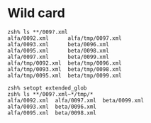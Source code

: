 # Wild card

    zsh% ls **/009?.xml
    alfa/0092.xml      alfa/tmp/0097.xml
    alfa/0093.xml      beta/0096.xml
    alfa/0095.xml      beta/0098.xml
    alfa/0097.xml      beta/0099.xml
    alfa/tmp/0092.xml  beta/tmp/0096.xml
    alfa/tmp/0093.xml  beta/tmp/0098.xml
    alfa/tmp/0095.xml  beta/tmp/0099.xml

    zsh% setopt extended_glob
    zsh% ls **/009?.xml~*/tmp/*
    alfa/0092.xml  alfa/0097.xml  beta/0099.xml
    alfa/0093.xml  beta/0096.xml
    alfa/0095.xml  beta/0098.xml

